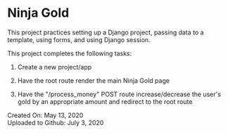 # Ninja Gold

This project practices setting up a Django project, passing data to a template, using forms, and using Django session.

This project completes the following tasks:

1. Create a new project/app

2. Have the root route render the main Ninja Gold page

3. Have the "/process_money" POST route increase/decrease the user's gold by an appropriate amount and redirect to the root route

Created On: May 13, 2020\
Uploaded to Github: July 3, 2020

